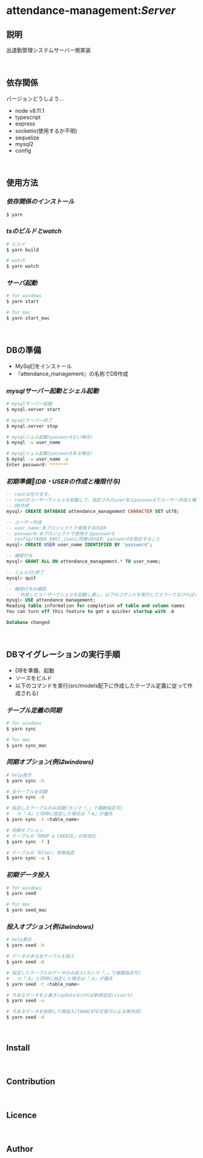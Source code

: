 # attendance-management:*Server*
<!--
  箇条書き「* 〜〜」のあとは一行空ける
-->
## **説明**
出退勤管理システムサーバー側実装

<br/>

## **依存関係**
バージョンどうしよう…
* node v8.11.1
* typescript
* express
* socketio(使用するか不明)
* sequelize
* mysql2
* config

<br/>

## **使用方法**
### *依存関係のインストール*
```sh
$ yarn
```
### *tsのビルドとwatch*
```sh
# ビルド
$ yarn build

# watch
$ yarn watch
```

### *サーバ起動*
```sh
# for windows
$ yarn start

# for mac
$ yarn start_mac
```

<br/>

## **DBの準備**
* MySql[]をインストール
* 『attendance_management』の名称でDB作成

### *mysqlサーバー起動とシェル起動*
```sh
# mysqlサーバー起動
$ mysql.server start

# mysqlサーバー終了
$ mysql.server stop

# mysqlシェル起動(passwordない場合)
$ mysql -u user_name

# mysqlシェル起動(passwordある場合)
$ mysql -u user_name -p
Enter password: *******
```

### *初期準備(DB・USERの作成と権限付与)*
```sql
-- rootは任せます。
-- rootのユーザーでシェルを起動して、指定されたuser名とpasswordでユーザー作成と権限付与
-- DB作成
mysql> CREATE DATABASE attendance_management CHARACTER SET utf8;

-- ユーザー作成
-- user_name:本プロジェクトで使用するUSER
-- password:本プロジェクトで使用するpassword
-- config/[NODE_ENV].jsonに同様のUSER、passwordを設定すること
mysql> CREATE USER user_name IDENTIFIED BY 'password';

-- 権限付与
mysql> GRANT ALL ON attendance_management.* TO user_name;

-- シェルの終了
mysql> quit

-- 権限付与の確認
--   作成したユーザーでシェルを起動し直し、以下のコマンドを実行してエラーでなければオケ
mysql> USE attendance_management;
Reading table information for completion of table and column names
You can turn off this feature to get a quicker startup with -A

Database changed
```

<br/>

## **DBマイグレーションの実行手順**
* DBを準備、起動
* ソースをビルド
* 以下のコマンドを実行(src/models配下に作成したテーブル定義に従って作成される)

### *テーブル定義の同期*
```sh
# for windows
$ yarn sync

# for mac
$ yarn sync_mac
```

### *同期オプション(例はwindows)*
```sh
# help表示
$ yarn sync -h

# 全テーブルを同期
$ yarn sync -A

# 指定したテーブルのみ同期(カンマ「,」で複数指定可)
#   ※「-A」と同時に指定した場合は「-A」が優先
$ yarn sync -t <table_name>

# 同期オプション
# テーブルの「DROP & CREATE」の有効化
$ yarn sync -f 1

# テーブルの「Alter」有無指定
$ yarn sync -a 1
```

### *初期データ投入*
```sh
# for windows
$ yarn seed

# for mac
$ yarn seed_mac
```

### *投入オプション(例はwindows)*
```sh
# help表示
$ yarn seed -h

# データのある全テーブルを投入
$ yarn seed -A

# 指定したテーブルのデータのみ投入(カンマ「,」で複数指定可)
#   ※「-A」と同時に指定した場合は「-A」が優先
$ yarn seed -t <table_name>

# 今あるデータを上書き(updateなければ新規追加(insert)
$ yarn seed -u

# 今あるデータを削除して再投入(TRANCATE文実行による再作成)
$ yarn seed -d
```

<br/>

## **Install**

<br/>

## **Contribution**

<br/>

## **Licence**

<br/>

## **Author**
